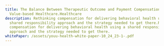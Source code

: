 ```yaml
---
title: The Balance Between Therapeutic Outcome and Payment Compensation in
  Value-based Healthcare.Healthcare
description: Rethinking compensation for delivering behavioral health using a
  shared responsibility approach and the strategy needed to get there.Rethinking
  compensation for delivering behavioral health using a shared responsibility
  approach and the strategy needed to get there.
whitePaper: /assets/youu-health-white-paper-10_24_23-1-.pdf
---
```


